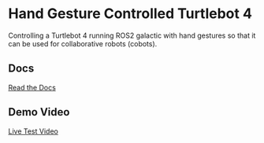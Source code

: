 # Hand Gesture Controlled Turtlebot 4
Controlling a Turtlebot 4 running ROS2 galactic with hand gestures so that it can be used for collaborative robots (cobots).

Docs
----

[Read the Docs](https://hand-gesture-controlled-turtlebot4.readthedocs.io/en/latest/)

Demo Video
----

[Live Test Video](https://youtu.be/O7yYH6cIZUc)
